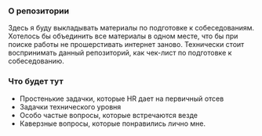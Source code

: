 ### О репозитории

Здесь я буду выкладывать материалы по подготовке к собеседованиям.
Хотелось бы объединить все материалы в одном месте, что бы при поиске
работы не прошерстивать интернет заново.
Технически стоит воспринимать данный репозиторий, как чек-лист по подготовке к собеседованию.

### Что будет тут
- Простенькие задачки, которые HR дает на первичный отсев
- Задачки технического уровня
- Особо частые вопросы, которые встречаются везде
- Каверзные вопросы, которые понравились лично мне.

